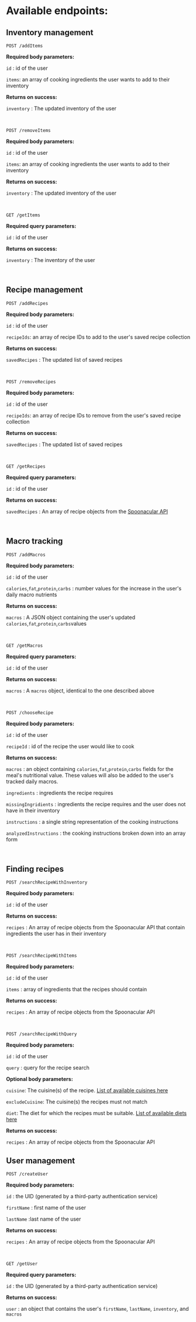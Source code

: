 # Available endpoints:


## Inventory management 


`POST /addItems`					

**Required body  parameters:** 

`id` : id of the user

`items`: an array of cooking ingredients the user wants to add to their inventory 

**Returns on success:**

`inventory` : The updated inventory of the user

&nbsp;

`POST /removeItems`					

**Required body  parameters:** 

`id` : id of the user

`items`: an array of cooking ingredients the user wants to add to their inventory 

**Returns on success:**

`inventory` : The updated inventory of the user

&nbsp;


`GET /getItems`					

**Required query parameters:** 

`id` : id of the user

**Returns on success:**

`inventory` : The inventory of the user

&nbsp;


## Recipe management 

`POST /addRecipes`					

**Required body parameters:** 

`id` : id of the user

`recipeIds`: an array of recipe IDs to add to the user's saved recipe collection

**Returns on success:**

`savedRecipes` : The updated list of saved recipes 


&nbsp;


`POST /removeRecipes`					

**Required body parameters:** 

`id` : id of the user

`recipeIds`: an array of recipe IDs to remove from the user's saved recipe collection

**Returns on success:**

`savedRecipes` : The updated list of saved recipes 


&nbsp;

`GET /getRecipes`					

**Required query parameters:** 

`id` : id of the user

**Returns on success:**

`savedRecipes` :  An array of recipe objects from the [Spoonacular API](https://spoonacular.com/food-api/docs#Get-Recipe-Information)

&nbsp;


## Macro tracking


`POST /addMacros`					

**Required body parameters:** 

`id` : id of the user

`calories`,`fat`,`protein`,`carbs` : number values for the increase in the user's daily macro nutrients   

**Returns on success:**

`macros` : A JSON object containing the user's updated `calories`,`fat`,`protein`,`carbs`values



&nbsp;

`GET /getMacros`					

**Required query parameters:** 

`id` : id of the user

**Returns on success:**

`macros` :  A `macros` object, identical to the one described above 


&nbsp;

`POST /chooseRecipe`					

**Required body parameters:** 

`id` : id of the user

`recipeId` : id of the recipe the user would like to cook 

**Returns on success:**

`macros` : an object containing `calories`,`fat`,`protein`,`carbs` fields for the meal's nutritional value. These values will also be added to the user's tracked daily macros.   

`ingredients` : ingredients the recipe requires  

`missingIngridients` : ingredients the recipe requires and the user does not have in their inventory 

`instructions` : a single string representation of the cooking instructions

`analyzedInstructions` : the cooking instructions broken down into an array form 


&nbsp;


## Finding recipes 


`POST /searchRecipeWithInventory`


**Required body parameters:** 

`id` : id of the user

**Returns on success:**

`recipes` : An array of recipe objects from the Spoonacular API that contain ingredients the user has in their inventory 

&nbsp;

`POST /searchRecipeWithItems`


**Required body parameters:** 

`id` : id of the user

`items` : array of ingredients that the recipes should contain

**Returns on success:**

`recipes` : An array of recipe objects from the Spoonacular API

&nbsp;

`POST /searchRecipeWithQuery`


**Required body parameters:** 

`id` : id of the user

`query` : query for the recipe search 


**Optional body parameters:** 

`cuisine`: The cuisine(s) of the recipe. [List of available cuisines here](https://spoonacular.com/food-api/docs#Cuisines) 

`excludeCuisine`: The cuisine(s) the recipes must not match

`diet`: The diet for which the recipes must be suitable. [List of available diets here](https://spoonacular.com/food-api/docs#Diets)



**Returns on success:**

`recipes` : An array of recipe objects from the Spoonacular API


## User management 

`POST /createUser`

**Required body parameters:** 

`id` : the UID (generated by a third-party authentication service)

`firstName` : first name of the user 

`lastName` :last name of the user 


**Returns on success:**

`recipes` : An array of recipe objects from the Spoonacular API


&nbsp;


`GET /getUser`

**Required query parameters:** 

`id` : the UID (generated by a third-party authentication service)

**Returns on success:**

`user` : an object that contains the user's `firstName`, `lastName`, `inventory`, and `macros` 